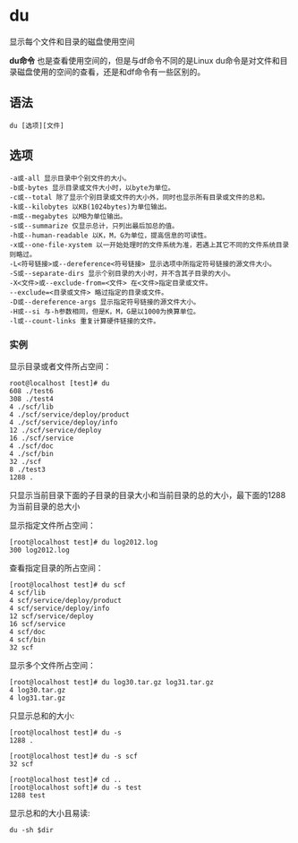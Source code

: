du
===

显示每个文件和目录的磁盘使用空间


**du命令** 也是查看使用空间的，但是与df命令不同的是Linux du命令是对文件和目录磁盘使用的空间的查看，还是和df命令有一些区别的。

## 语法

```
du [选项][文件]
```

## 选项

```
-a或-all 显示目录中个别文件的大小。
-b或-bytes 显示目录或文件大小时，以byte为单位。
-c或--total 除了显示个别目录或文件的大小外，同时也显示所有目录或文件的总和。
-k或--kilobytes 以KB(1024bytes)为单位输出。
-m或--megabytes 以MB为单位输出。
-s或--summarize 仅显示总计，只列出最后加总的值。
-h或--human-readable 以K，M，G为单位，提高信息的可读性。
-x或--one-file-xystem 以一开始处理时的文件系统为准，若遇上其它不同的文件系统目录则略过。
-L<符号链接>或--dereference<符号链接> 显示选项中所指定符号链接的源文件大小。
-S或--separate-dirs 显示个别目录的大小时，并不含其子目录的大小。
-X<文件>或--exclude-from=<文件> 在<文件>指定目录或文件。
--exclude=<目录或文件> 略过指定的目录或文件。
-D或--dereference-args 显示指定符号链接的源文件大小。
-H或--si 与-h参数相同，但是K，M，G是以1000为换算单位。
-l或--count-links 重复计算硬件链接的文件。
```

### 实例

显示目录或者文件所占空间：

```
root@localhost [test]# du
608 ./test6
308 ./test4
4 ./scf/lib
4 ./scf/service/deploy/product
4 ./scf/service/deploy/info
12 ./scf/service/deploy
16 ./scf/service
4 ./scf/doc
4 ./scf/bin
32 ./scf
8 ./test3
1288 .
```

只显示当前目录下面的子目录的目录大小和当前目录的总的大小，最下面的1288为当前目录的总大小

显示指定文件所占空间：

```
[root@localhost test]# du log2012.log
300 log2012.log
```

查看指定目录的所占空间：

```
[root@localhost test]# du scf
4 scf/lib
4 scf/service/deploy/product
4 scf/service/deploy/info
12 scf/service/deploy
16 scf/service
4 scf/doc
4 scf/bin
32 scf
```

显示多个文件所占空间：

```
[root@localhost test]# du log30.tar.gz log31.tar.gz
4 log30.tar.gz
4 log31.tar.gz
```

只显示总和的大小:

```
[root@localhost test]# du -s
1288 .

[root@localhost test]# du -s scf
32 scf

[root@localhost test]# cd ..
[root@localhost soft]# du -s test
1288 test
```

显示总和的大小且易读:

```
du -sh $dir
```

